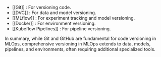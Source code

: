 - [[Git]] : For versioning code.
- [[DVC]] : For data and model versioning.
- [[MLflow]] : For experiment tracking and model versioning.
- [[Docker]] : For environment versioning.
- [[Kubeflow Pipelines]] : For pipeline versioning.

In summary, while Git and GitHub are fundamental for code versioning in MLOps, comprehensive versioning in MLOps extends to data, models, pipelines, and environments, often requiring additional specialized tools.



